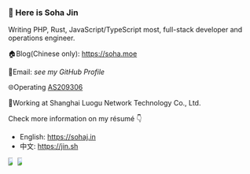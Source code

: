 ### 🎉 Here is Soha Jin

Writing PHP, Rust, JavaScript/TypeScript most, full-stack developer and operations engineer.

🏠Blog(Chinese only): https://soha.moe

📧Email: *see my GitHub Profile*

🌐Operating [AS209306](https://bgp.he.net/AS209306)

💼Working at Shanghai Luogu Network Technology Co., Ltd.

Check more information on my résumé 👇
  - English: https://sohaj.in
  - 中文: https://jin.sh

<div style="display: flex; flex-flow: row;">
<a href="https://github.com/anuraghazra/github-readme-stats"><img align="left" style="max-width: 48%;" src="https://github-readme-stats.vercel.app/api?username=moesoha&show_icons=true" /></a>
<a href="https://github.com/anuraghazra/github-readme-stats"><img align="left" style="max-width: 48%;" src="https://github-readme-stats.vercel.app/api/top-langs/?username=moesoha&layout=compact" /></a>
</div>
